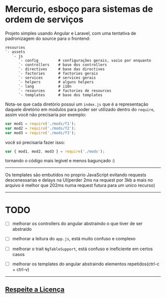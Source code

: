 # Mercurio, esboço para sistemas de ordem de serviços

Projeto simples usando Angular e Laravel, com uma tentativa de padronizagem do source para o frontend:

```
resources
`- assets
   `- js
      `- config         # configurações gerais, vazio por enquanto
      `- controllers    # base dos controllers
      `- directives     # base das directives
      `- factories      # factories gerais
      `- services       # services gerais
      `- helpers        # alguns helpers
      `- lang           # i18n
      `- resources      # factories de resources
      `- templates      # base dos templates
```

Nota-se que cada diretório possui um `index.js` que é a representação daquele diretório em modulos para poder ser utilizado dentro do `require`, assim você não precisaria por exemplo:

```javascript
var mod1 = require('./mods/f1');
var mod2 = require('./mods/f2');
var mod3 = require('./mods/f3');
```

você só precisaria fazer isso:

```javascript
var { mod1, mod2, mod3 } = require('./mods');
```

tornando o código mais legivel e menos bagunçado :)

---------------------

Os templates são embutidos no proprio JavaScript evitando requests descenessarias e delays na UI(perder 2ms na request por 3kb a mais no arquivo é melhor que 202ms numa request futura para um unico recurso)

---------------------

# TODO


- [ ] melhorar os controllers do angular abstraindo o que tiver de ser abstraído
- [ ] melhorar a leitura do `app.js`, está muito confuso e complexo
- [ ] melhorar o trait `NgTableSupport`, está confuso e ineficiente em certos casos
- [ ] melhorar os templates do angular abstraindo elementos repetidos(ctrl-c + ctrl-v)


---------------------


## [Respeite a Licença](license.md)